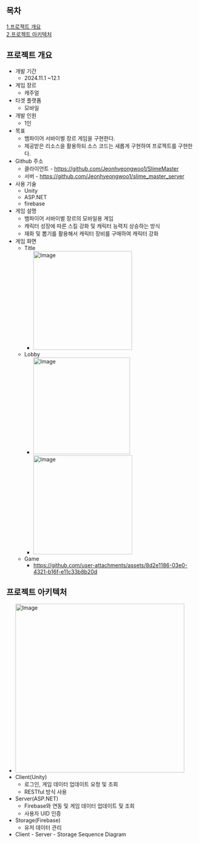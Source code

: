 ## 목차
[1.프로젝트 개요](#프로젝트-개요)<br/>
[2.프로젝트 아키텍처](#프로젝트-아키텍처)<br/>

## 프로젝트 개요

- 개발 기간
    - 2024.11.1 ~12.1
- 게임 장르
    - 캐주얼
- 타겟 플랫폼
    - 모바일
- 개발 인원
    - 1인
- 목표
    - 뱀파이어 서바이벌 장르 게임을 구현한다.
    - 제공받은 리소스을 활용하되 소스 코드는 새롭게 구현하여 프로젝트를 구현한다.
- Github 주소
    - 클라이언트 - https://github.com/Jeonhyeongwoo1/SlimeMaster
    - 서버 - https://github.com/Jeonhyeongwoo1/slime_master_server
- 사용 기술
    - Unity
    - ASP.NET
    - firebase
- 게임 설명
    - 뱀파이어 서바이벌 장르의 모바일용 게임
    - 캐릭터 성장에 따른 스킬 강화 및 캐릭터 능력치 상승하는 방식
    - 재화 및 뽑기를 활용해서 캐릭터 장비를 구매하여 캐릭터 강화
- 게임 화면
  - Title
    - <img width="260" alt="Image" src="https://github.com/user-attachments/assets/e963ca37-b80c-4968-abe5-24bfd56a45e5" />
  - Lobby
    - <img width="255" alt="Image" src="https://github.com/user-attachments/assets/c26e2de9-6f57-456b-9ca7-d49b871ed3fe" />
    - <img width="261" alt="Image" src="https://github.com/user-attachments/assets/e2353c77-880d-4434-91a4-a480d4bd1499" />
  - Game
    - https://github.com/user-attachments/assets/8d2e1186-03e0-4321-b16f-e11c33b8b20d

## 프로젝트 아키텍처
- <img width="445" alt="Image" src="https://github.com/user-attachments/assets/973b5249-ed3b-4a26-a6e2-6e2599094358" />
- Client(Unity)
    - 로그인, 게임 데이터 업데이트 요청 및 조회
    - RESTful 방식 사용
- Server(ASP.NET)
    - Firebase와 연동 및 게임 데이터 업데이트 및 조회
    - 사용자 UID 인증
- Storage(Firebase)
    - 유저 데이터 관리
- Client - Server - Storage Sequence Diagram
